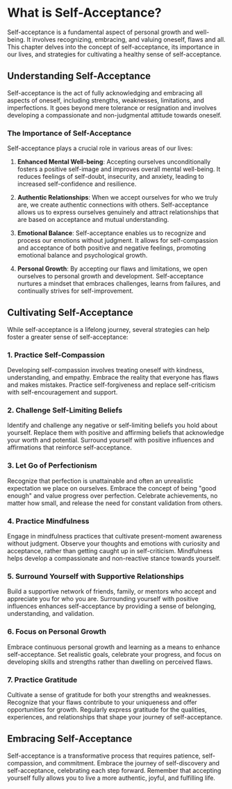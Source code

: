 What is Self-Acceptance?
=================================

Self-acceptance is a fundamental aspect of personal growth and well-being. It involves recognizing, embracing, and valuing oneself, flaws and all. This chapter delves into the concept of self-acceptance, its importance in our lives, and strategies for cultivating a healthy sense of self-acceptance.

Understanding Self-Acceptance
-----------------------------

Self-acceptance is the act of fully acknowledging and embracing all aspects of oneself, including strengths, weaknesses, limitations, and imperfections. It goes beyond mere tolerance or resignation and involves developing a compassionate and non-judgmental attitude towards oneself.

### The Importance of Self-Acceptance

Self-acceptance plays a crucial role in various areas of our lives:

1. **Enhanced Mental Well-being**: Accepting ourselves unconditionally fosters a positive self-image and improves overall mental well-being. It reduces feelings of self-doubt, insecurity, and anxiety, leading to increased self-confidence and resilience.

2. **Authentic Relationships**: When we accept ourselves for who we truly are, we create authentic connections with others. Self-acceptance allows us to express ourselves genuinely and attract relationships that are based on acceptance and mutual understanding.

3. **Emotional Balance**: Self-acceptance enables us to recognize and process our emotions without judgment. It allows for self-compassion and acceptance of both positive and negative feelings, promoting emotional balance and psychological growth.

4. **Personal Growth**: By accepting our flaws and limitations, we open ourselves to personal growth and development. Self-acceptance nurtures a mindset that embraces challenges, learns from failures, and continually strives for self-improvement.

Cultivating Self-Acceptance
---------------------------

While self-acceptance is a lifelong journey, several strategies can help foster a greater sense of self-acceptance:

### 1. **Practice Self-Compassion**

Developing self-compassion involves treating oneself with kindness, understanding, and empathy. Embrace the reality that everyone has flaws and makes mistakes. Practice self-forgiveness and replace self-criticism with self-encouragement and support.

### 2. **Challenge Self-Limiting Beliefs**

Identify and challenge any negative or self-limiting beliefs you hold about yourself. Replace them with positive and affirming beliefs that acknowledge your worth and potential. Surround yourself with positive influences and affirmations that reinforce self-acceptance.

### 3. **Let Go of Perfectionism**

Recognize that perfection is unattainable and often an unrealistic expectation we place on ourselves. Embrace the concept of being "good enough" and value progress over perfection. Celebrate achievements, no matter how small, and release the need for constant validation from others.

### 4. **Practice Mindfulness**

Engage in mindfulness practices that cultivate present-moment awareness without judgment. Observe your thoughts and emotions with curiosity and acceptance, rather than getting caught up in self-criticism. Mindfulness helps develop a compassionate and non-reactive stance towards yourself.

### 5. **Surround Yourself with Supportive Relationships**

Build a supportive network of friends, family, or mentors who accept and appreciate you for who you are. Surrounding yourself with positive influences enhances self-acceptance by providing a sense of belonging, understanding, and validation.

### 6. **Focus on Personal Growth**

Embrace continuous personal growth and learning as a means to enhance self-acceptance. Set realistic goals, celebrate your progress, and focus on developing skills and strengths rather than dwelling on perceived flaws.

### 7. **Practice Gratitude**

Cultivate a sense of gratitude for both your strengths and weaknesses. Recognize that your flaws contribute to your uniqueness and offer opportunities for growth. Regularly express gratitude for the qualities, experiences, and relationships that shape your journey of self-acceptance.

Embracing Self-Acceptance
-------------------------

Self-acceptance is a transformative process that requires patience, self-compassion, and commitment. Embrace the journey of self-discovery and self-acceptance, celebrating each step forward. Remember that accepting yourself fully allows you to live a more authentic, joyful, and fulfilling life.
